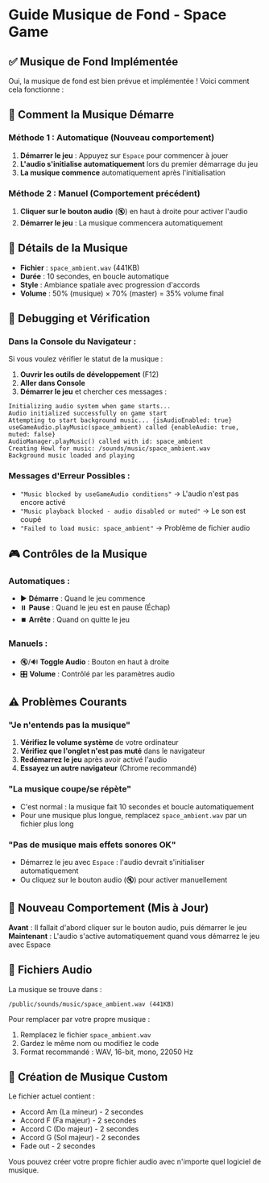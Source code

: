 # Guide Musique de Fond - Space Game

## ✅ Musique de Fond Implémentée

Oui, la musique de fond est bien prévue et implémentée ! Voici comment cela fonctionne :

## 🎵 Comment la Musique Démarre

### **Méthode 1 : Automatique (Nouveau comportement)**
1. **Démarrer le jeu** : Appuyez sur `Espace` pour commencer à jouer
2. **L'audio s'initialise automatiquement** lors du premier démarrage du jeu
3. **La musique commence** automatiquement après l'initialisation

### **Méthode 2 : Manuel (Comportement précédent)**
1. **Cliquer sur le bouton audio** (🔇) en haut à droite pour activer l'audio
2. **Démarrer le jeu** : La musique commencera automatiquement

## 🎼 Détails de la Musique

- **Fichier** : `space_ambient.wav` (441KB)
- **Durée** : 10 secondes, en boucle automatique
- **Style** : Ambiance spatiale avec progression d'accords
- **Volume** : 50% (musique) × 70% (master) = 35% volume final

## 🔧 Debugging et Vérification

### **Dans la Console du Navigateur :**
Si vous voulez vérifier le statut de la musique :

1. **Ouvrir les outils de développement** (F12)
2. **Aller dans Console**
3. **Démarrer le jeu** et chercher ces messages :

```
Initializing audio system when game starts...
Audio initialized successfully on game start
Attempting to start background music... {isAudioEnabled: true}
useGameAudio.playMusic(space_ambient) called {enableAudio: true, muted: false}
AudioManager.playMusic() called with id: space_ambient
Creating Howl for music: /sounds/music/space_ambient.wav
Background music loaded and playing
```

### **Messages d'Erreur Possibles :**

- `"Music blocked by useGameAudio conditions"` → L'audio n'est pas encore activé
- `"Music playback blocked - audio disabled or muted"` → Le son est coupé
- `"Failed to load music: space_ambient"` → Problème de fichier audio

## 🎮 Contrôles de la Musique

### **Automatiques :**
- ▶️ **Démarre** : Quand le jeu commence
- ⏸️ **Pause** : Quand le jeu est en pause (Échap)
- ⏹️ **Arrête** : Quand on quitte le jeu

### **Manuels :**
- 🔇/🔊 **Toggle Audio** : Bouton en haut à droite
- 🎛️ **Volume** : Contrôlé par les paramètres audio

## ⚠️ Problèmes Courants

### **"Je n'entends pas la musique"**
1. **Vérifiez le volume système** de votre ordinateur
2. **Vérifiez que l'onglet n'est pas muté** dans le navigateur
3. **Redémarrez le jeu** après avoir activé l'audio
4. **Essayez un autre navigateur** (Chrome recommandé)

### **"La musique coupe/se répète"**
- C'est normal : la musique fait 10 secondes et boucle automatiquement
- Pour une musique plus longue, remplacez `space_ambient.wav` par un fichier plus long

### **"Pas de musique mais effets sonores OK"**
- Démarrez le jeu avec `Espace` : l'audio devrait s'initialiser automatiquement
- Ou cliquez sur le bouton audio (🔇) pour activer manuellement

## 🔄 Nouveau Comportement (Mis à Jour)

**Avant** : Il fallait d'abord cliquer sur le bouton audio, puis démarrer le jeu
**Maintenant** : L'audio s'active automatiquement quand vous démarrez le jeu avec Espace

## 📁 Fichiers Audio

La musique se trouve dans :
```
/public/sounds/music/space_ambient.wav (441KB)
```

Pour remplacer par votre propre musique :
1. Remplacez le fichier `space_ambient.wav` 
2. Gardez le même nom ou modifiez le code
3. Format recommandé : WAV, 16-bit, mono, 22050 Hz

## 🎹 Création de Musique Custom

Le fichier actuel contient :
- Accord Am (La mineur) - 2 secondes
- Accord F (Fa majeur) - 2 secondes  
- Accord C (Do majeur) - 2 secondes
- Accord G (Sol majeur) - 2 secondes
- Fade out - 2 secondes

Vous pouvez créer votre propre fichier audio avec n'importe quel logiciel de musique.